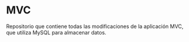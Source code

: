 # MVC
Repositorio que contiene todas las modificaciones de la aplicación MVC, que utiliza MySQL para almacenar datos.
